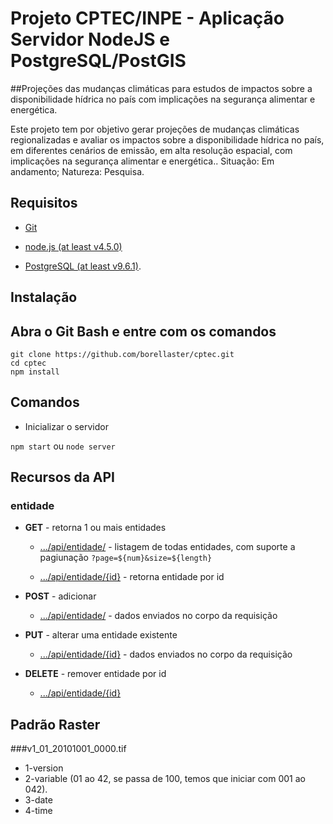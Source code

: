 # Projeto CPTEC/INPE - Aplicação Servidor NodeJS e PostgreSQL/PostGIS

##Projeções das mudanças climáticas para estudos de impactos sobre a disponibilidade hídrica no país com implicações na segurança alimentar e energética.

Este projeto tem por objetivo gerar projeções de mudanças climáticas regionalizadas e avaliar os impactos sobre a disponibilidade hídrica no país, em diferentes cenários de emissão, em alta resolução espacial, com implicações na segurança alimentar e energética.. 
Situação: Em andamento; Natureza: Pesquisa.


## Requisitos

* [Git](http://git-scm.com/)

* [node.js (at least v4.5.0)](http://nodejs.org/)
 
* [PostgreSQL (at least v9.6.1)](https://www.postgresql.org/download/).

## Instalação

Abra o Git Bash e entre com os comandos
-----------
```
git clone https://github.com/borellaster/cptec.git
cd cptec
npm install
```

## Comandos

* Inicializar o servidor

`npm start` ou `node server`

## Recursos da API

### entidade

* **GET** - retorna 1 ou mais entidades

  * [.../api/entidade/]() - listagem de todas entidades, com suporte a pagiunação `?page=${num}&size=${length}`

  * [.../api/entidade/{id}]() - retorna entidade por id

* **POST** - adicionar

  * [.../api/entidade/]() - dados enviados no corpo da requisição

* **PUT** - alterar uma entidade existente

  * [.../api/entidade/{id}]() - dados enviados no corpo da requisição

* **DELETE** - remover entidade por id

  * [.../api/entidade/{id}]() 


## Padrão Raster
###v1_01_20101001_0000.tif
* 1-version
* 2-variable (01 ao 42, se passa de 100, temos que iniciar com 001 ao 042).
* 3-date
* 4-time